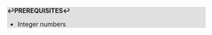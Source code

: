 <div style="margin:2em; background-color: #e0e0e0;">

<strong>↩PREREQUISITES↩</strong>

 * Integer numbers

</div>

